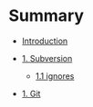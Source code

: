 # Summary

* [Introduction](README.md)

* [1. Subversion](svn/README.md)
  * [1.1 ignores](svn/ignores.md)

* [1. Git](git/README.md)